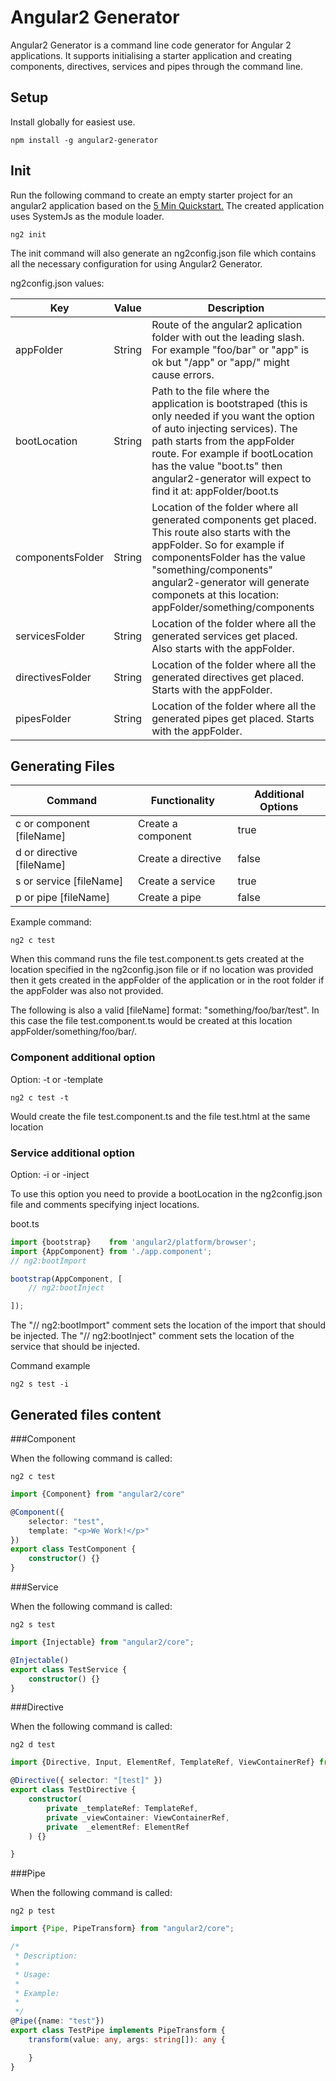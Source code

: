 # Angular2 Generator

Angular2 Generator is a command line code generator for Angular 2 applications. It supports initialising a starter application and creating components, directives, services and pipes through the command line.

## Setup

Install globally for easiest use.

```
npm install -g angular2-generator
```

## Init

Run the following command to create an empty starter project for an angular2 application based on the [5 Min Quickstart.](https://angular.io/docs/ts/latest/quickstart.html) The created application uses SystemJs as the module loader.
```
ng2 init
```
The init command will also generate an ng2config.json file which contains all the necessary configuration for using Angular2 Generator.

ng2config.json values:

Key | Value | Description
------------ | ------------- | -------------
appFolder | String | Route of the angular2 aplication folder with out the leading slash. For example "foo/bar" or "app" is ok but "/app" or "app/" might cause errors.
bootLocation | String | Path to the file where the application is bootstraped (this is only needed if you want the option of auto injecting services). The path starts from the appFolder route. For example if bootLocation has the value "boot.ts" then angular2-generator will expect to find it at: appFolder/boot.ts
componentsFolder | String | Location of the folder where all generated components get placed. This route also starts with the appFolder. So for example if componentsFolder has the value "something/components" angular2-generator will generate componets at this location: appFolder/something/components
servicesFolder | String | Location of the folder where all the generated services get placed. Also starts with the appFolder.
directivesFolder | String | Location of the folder where all the generated directives get placed. Starts with the appFolder.
pipesFolder | String | Location of the folder where all the generated pipes get placed. Starts with the appFolder.

## Generating Files

Command | Functionality | Additional Options
------------ | ------------- | -------------
c or component [fileName] | Create a component | true
d or directive [fileName] | Create a directive | false
s or service [fileName] | Create a service | true
p or pipe [fileName] | Create a pipe | false

Example command:

```Shell
ng2 c test
```

When this command runs the file test.component.ts gets created at the location specified in the ng2config.json file or if no location was provided then it gets created in the appFolder of the application or in the root folder if the appFolder was also not provided.

The following is also a valid [fileName] format: "something/foo/bar/test". In this case the file test.component.ts would be created at this location appFolder/something/foo/bar/.

### Component additional option

Option: -t or -template

```
ng2 c test -t
```
Would create the file test.component.ts and the file test.html at the same location

### Service additional option

Option: -i or -inject

To use this option you need to provide a bootLocation in the ng2config.json file and comments specifying inject locations.

boot.ts
```js
import {bootstrap}    from 'angular2/platform/browser';
import {AppComponent} from './app.component';
// ng2:bootImport

bootstrap(AppComponent, [
    // ng2:bootInject

]);
```

The "// ng2:bootImport" comment sets the location of the import that should be injected.
The "// ng2:bootInject" comment sets the location of the service that should be injected.

Command example
```Shell
ng2 s test -i
```

## Generated files content

###Component

When the following command is called:
```Shell
ng2 c test
```
```ts
import {Component} from "angular2/core"

@Component({
    selector: "test",
    template: "<p>We Work!</p>"
})
export class TestComponent {
    constructor() {}
}
```

###Service

When the following command is called:
```Shell
ng2 s test
```
```ts
import {Injectable} from "angular2/core";

@Injectable()
export class TestService {
    constructor() {}
}
```

###Directive

When the following command is called:
```Shell
ng2 d test
```
```ts
import {Directive, Input, ElementRef, TemplateRef, ViewContainerRef} from "angular2/core";

@Directive({ selector: "[test]" })
export class TestDirective {
    constructor(
        private _templateRef: TemplateRef,
        private _viewContainer: ViewContainerRef,
        private  _elementRef: ElementRef
    ) {}

}
```

###Pipe

When the following command is called:
```Shell
ng2 p test
```
```ts
import {Pipe, PipeTransform} from "angular2/core";

/*
 * Description:
 *
 * Usage:
 *
 * Example:
 *
 */
@Pipe({name: "test"})
export class TestPipe implements PipeTransform {
    transform(value: any, args: string[]): any {

    }
}
```